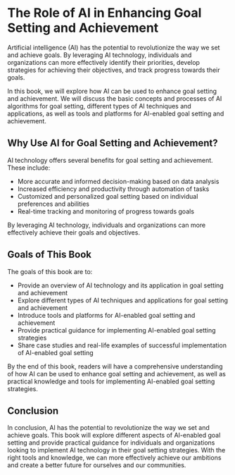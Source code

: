 The Role of AI in Enhancing Goal Setting and Achievement
=================================================================================

Artificial intelligence (AI) has the potential to revolutionize the way we set and achieve goals. By leveraging AI technology, individuals and organizations can more effectively identify their priorities, develop strategies for achieving their objectives, and track progress towards their goals.

In this book, we will explore how AI can be used to enhance goal setting and achievement. We will discuss the basic concepts and processes of AI algorithms for goal setting, different types of AI techniques and applications, as well as tools and platforms for AI-enabled goal setting and achievement.

Why Use AI for Goal Setting and Achievement?
--------------------------------------------

AI technology offers several benefits for goal setting and achievement. These include:

* More accurate and informed decision-making based on data analysis
* Increased efficiency and productivity through automation of tasks
* Customized and personalized goal setting based on individual preferences and abilities
* Real-time tracking and monitoring of progress towards goals

By leveraging AI technology, individuals and organizations can more effectively achieve their goals and objectives.

Goals of This Book
------------------

The goals of this book are to:

* Provide an overview of AI technology and its application in goal setting and achievement
* Explore different types of AI techniques and applications for goal setting and achievement
* Introduce tools and platforms for AI-enabled goal setting and achievement
* Provide practical guidance for implementing AI-enabled goal setting strategies
* Share case studies and real-life examples of successful implementation of AI-enabled goal setting

By the end of this book, readers will have a comprehensive understanding of how AI can be used to enhance goal setting and achievement, as well as practical knowledge and tools for implementing AI-enabled goal setting strategies.

Conclusion
----------

In conclusion, AI has the potential to revolutionize the way we set and achieve goals. This book will explore different aspects of AI-enabled goal setting and provide practical guidance for individuals and organizations looking to implement AI technology in their goal setting strategies. With the right tools and knowledge, we can more effectively achieve our ambitions and create a better future for ourselves and our communities.
